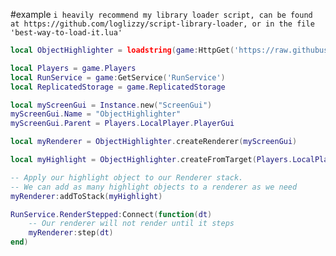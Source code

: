 #example
`i heavily recommend my library loader script, can be found at https://github.com/loglizzy/script-library-loader, or in the file 'best-way-to-load-it.lua'`
```lua
local ObjectHighlighter = loadstring(game:HttpGet('https://raw.githubusercontent.com/loglizzy/rbx-highlighter/main/dildo.lua'))()

local Players = game.Players
local RunService = game:GetService('RunService')
local ReplicatedStorage = game.ReplicatedStorage

local myScreenGui = Instance.new("ScreenGui")
myScreenGui.Name = "ObjectHighlighter"
myScreenGui.Parent = Players.LocalPlayer.PlayerGui

local myRenderer = ObjectHighlighter.createRenderer(myScreenGui)

local myHighlight = ObjectHighlighter.createFromTarget(Players.LocalPlayer.Character)

-- Apply our highlight object to our Renderer stack.
-- We can add as many highlight objects to a renderer as we need
myRenderer:addToStack(myHighlight)

RunService.RenderStepped:Connect(function(dt)
	-- Our renderer will not render until it steps
	myRenderer:step(dt)
end)
```
